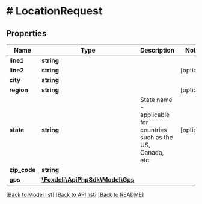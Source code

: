 # # LocationRequest

## Properties

Name | Type | Description | Notes
------------ | ------------- | ------------- | -------------
**line1** | **string** |  |
**line2** | **string** |  | [optional]
**city** | **string** |  |
**region** | **string** |  | [optional]
**state** | **string** | State name - applicable for countries such as the US, Canada, etc. | [optional]
**zip_code** | **string** |  |
**gps** | [**\Foxdeli\ApiPhpSdk\Model\Gps**](Gps.md) |  |

[[Back to Model list]](../../README.md#models) [[Back to API list]](../../README.md#endpoints) [[Back to README]](../../README.md)
